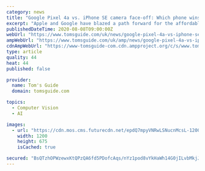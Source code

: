 ```yaml
---
category: news
title: "Google Pixel 4a vs. iPhone SE camera face-off: Which phone wins?"
excerpt: "Apple and Google have blazed a path forward for the affordable midrange camera phone with the iPhone SE and Pixel 4a, by incorporating the very same lenses and sensors in their cheaper handsets as you’ll find in their more expensive ones."
publishedDateTime: 2020-08-08T09:00:00Z
webUrl: "https://www.tomsguide.com/uk/news/google-pixel-4a-vs-iphone-se-camera-face-off"
ampWebUrl: "https://www.tomsguide.com/uk/amp/news/google-pixel-4a-vs-iphone-se-camera-face-off"
cdnAmpWebUrl: "https://www-tomsguide-com.cdn.ampproject.org/c/s/www.tomsguide.com/uk/amp/news/google-pixel-4a-vs-iphone-se-camera-face-off"
type: article
quality: 44
heat: 44
published: false

provider:
  name: Tom's Guide
  domain: tomsguide.com

topics:
  - Computer Vision
  - AI

images:
  - url: "https://cdn.mos.cms.futurecdn.net/epdQ7mpyVNRwLSNucnMcsL-1200-80.jpg"
    width: 1200
    height: 675
    isCached: true

secured: "BsQTzhOPWzewxKtQPzQA6fd5PDofcAqs/nYz1pod8vYkHaWh14G0jILvbMkjJKdjcx+tkEvu5Od0IqhGBdpOO9olaRPdvY9MQ7Dl5Go7m/F28+bNM2OrIjrGQU5aY0QOJZRsHYMJ053bwKNCwflUCwIWtib7+hjj39+7k8+oBMc5mvwfUrXvr6fywboD0MxUiTjyD622l/9ayn4xlVf4aEo0wOLQMVbJoby+oHinBAg6Chr7Q4tb3ZJ4kWzeTsGLSmDO3hwnQJdtlld6HEjy4ZNr03d3Ts9C9I2YcQc/PIIkP5hawYgVaEgvEK6PAoeVoz2bclc3k/uaBC7EGAUE5g==;ogJyiaqureR5snftFbEh0Q=="
---
```


